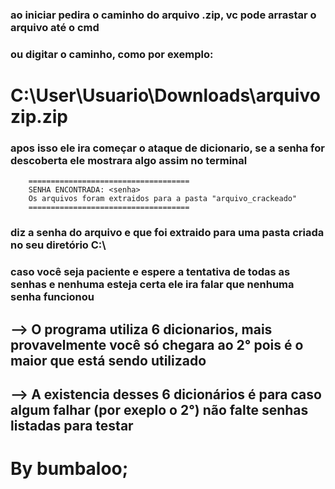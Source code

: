 
  ### ao iniciar pedira o caminho do arquivo .zip, vc pode arrastar o arquivo até o cmd
  ### ou digitar o caminho, como por exemplo: 
  # C:\User\Usuario\Downloads\arquivozip.zip 

  ### apos isso ele ira começar o ataque de dicionario, se a senha for descoberta ele mostrara algo assim no terminal
        ====================================  
        SENHA ENCONTRADA: <senha>
        Os arquivos foram extraidos para a pasta "arquivo_crackeado" 
        ====================================  
  ### diz a senha do arquivo e que foi extraido para uma pasta criada no seu diretório C:\

  ### caso você seja paciente e espere a tentativa de todas as senhas e nenhuma esteja certa ele ira falar que nenhuma senha funcionou

  ## --> O programa utiliza 6 dicionarios, mais provavelmente você só chegara ao 2° pois é o maior que está sendo utilizado  
  ## --> A existencia desses 6 dicionários é para caso algum falhar (por exeplo o 2°) não falte senhas listadas para testar

# By bumbaloo;

